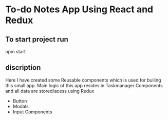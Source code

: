 # To-do Notes App Using React and Redux

## To start project run
npm start 

## discription

Here I have created some Reusable components which is used for builing this small app. Main logic of this app resides in Taskmanager Components and all data are stored/acess using Redux
<ul>
    <li>Button</li>
    <li>Modals</li>
    <li>Input Components</li>
</ul>
